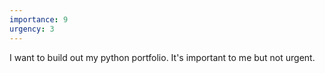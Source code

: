 ```yaml
---
importance: 9
urgency: 3
---
```

I want to build out my python portfolio. It's important to me but not urgent.